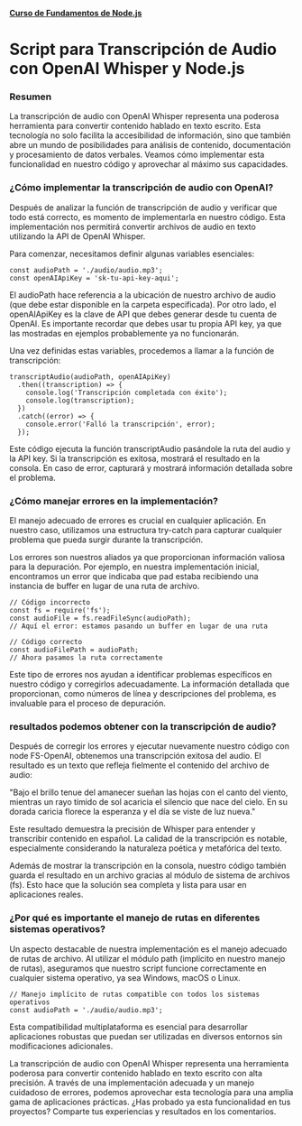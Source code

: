 **[Curso de Fundamentos de Node.js](./../README.MD)**
# Script para Transcripción de Audio con OpenAI Whisper y Node.js

### Resumen
La transcripción de audio con OpenAI Whisper representa una poderosa herramienta para convertir contenido hablado en texto escrito. Esta tecnología no solo facilita la accesibilidad de información, sino que también abre un mundo de posibilidades para análisis de contenido, documentación y procesamiento de datos verbales. Veamos cómo implementar esta funcionalidad en nuestro código y aprovechar al máximo sus capacidades.

### ¿Cómo implementar la transcripción de audio con OpenAI?
Después de analizar la función de transcripción de audio y verificar que todo está correcto, es momento de implementarla en nuestro código. Esta implementación nos permitirá convertir archivos de audio en texto utilizando la API de OpenAI Whisper.

Para comenzar, necesitamos definir algunas variables esenciales:
```
const audioPath = './audio/audio.mp3';
const openAIApiKey = 'sk-tu-api-key-aqui';
```
El audioPath hace referencia a la ubicación de nuestro archivo de audio (que debe estar disponible en la carpeta especificada). Por otro lado, el openAIApiKey es la clave de API que debes generar desde tu cuenta de OpenAI. Es importante recordar que debes usar tu propia API key, ya que las mostradas en ejemplos probablemente ya no funcionarán.

Una vez definidas estas variables, procedemos a llamar a la función de transcripción:
```
transcriptAudio(audioPath, openAIApiKey)
  .then((transcription) => {
    console.log('Transcripción completada con éxito');
    console.log(transcription);
  })
  .catch((error) => {
    console.error('Falló la transcripción', error);
  });
```
Este código ejecuta la función transcriptAudio pasándole la ruta del audio y la API key. Si la transcripción es exitosa, mostrará el resultado en la consola. En caso de error, capturará y mostrará información detallada sobre el problema.

### ¿Cómo manejar errores en la implementación?
El manejo adecuado de errores es crucial en cualquier aplicación. En nuestro caso, utilizamos una estructura try-catch para capturar cualquier problema que pueda surgir durante la transcripción.

Los errores son nuestros aliados ya que proporcionan información valiosa para la depuración. Por ejemplo, en nuestra implementación inicial, encontramos un error que indicaba que pad estaba recibiendo una instancia de buffer en lugar de una ruta de archivo.
```
// Código incorrecto
const fs = require('fs');
const audioFile = fs.readFileSync(audioPath);
// Aquí el error: estamos pasando un buffer en lugar de una ruta

// Código correcto
const audioFilePath = audioPath;
// Ahora pasamos la ruta correctamente
```
Este tipo de errores nos ayudan a identificar problemas específicos en nuestro código y corregirlos adecuadamente. La información detallada que proporcionan, como números de línea y descripciones del problema, es invaluable para el proceso de depuración.

###  resultados podemos obtener con la transcripción de audio?
Después de corregir los errores y ejecutar nuevamente nuestro código con node FS-OpenAI, obtenemos una transcripción exitosa del audio. El resultado es un texto que refleja fielmente el contenido del archivo de audio:

"Bajo el brillo tenue del amanecer sueñan las hojas con el canto del viento, mientras un rayo tímido de sol acaricia el silencio que nace del cielo. En su dorada caricia florece la esperanza y el día se viste de luz nueva."

Este resultado demuestra la precisión de Whisper para entender y transcribir contenido en español. La calidad de la transcripción es notable, especialmente considerando la naturaleza poética y metafórica del texto.

Además de mostrar la transcripción en la consola, nuestro código también guarda el resultado en un archivo gracias al módulo de sistema de archivos (fs). Esto hace que la solución sea completa y lista para usar en aplicaciones reales.

### ¿Por qué es importante el manejo de rutas en diferentes sistemas operativos?
Un aspecto destacable de nuestra implementación es el manejo adecuado de rutas de archivo. Al utilizar el módulo path (implícito en nuestro manejo de rutas), aseguramos que nuestro script funcione correctamente en cualquier sistema operativo, ya sea Windows, macOS o Linux.
```
// Manejo implícito de rutas compatible con todos los sistemas operativos
const audioPath = './audio/audio.mp3';
```
Esta compatibilidad multiplataforma es esencial para desarrollar aplicaciones robustas que puedan ser utilizadas en diversos entornos sin modificaciones adicionales.

La transcripción de audio con OpenAI Whisper representa una herramienta poderosa para convertir contenido hablado en texto escrito con alta precisión. A través de una implementación adecuada y un manejo cuidadoso de errores, podemos aprovechar esta tecnología para una amplia gama de aplicaciones prácticas. ¿Has probado ya esta funcionalidad en tus proyectos? Comparte tus experiencias y resultados en los comentarios.